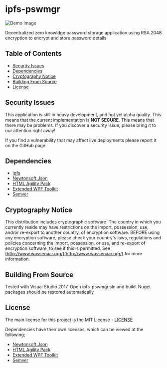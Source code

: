 # ipfs-pswmgr

![Demo Image](https://github.com/viperman1271/ipfs-pswmgr/blob/master/Resources/Password_Manager_Demo.jpg)

Decentralized zero knowldge password storage application using RSA 2048 encryption to encrypt and store password details

## Table of Contents

- [Security Issues](#security-issues)
- [Dependencies](#dependencies)
- [Cryptography Notice](#cryptography-notice)
- [Building From Source](#building-from-source)
- [License](#license)

## Security Issues

This application is still in heavy development, and not yet alpha quality. This means that the current implementation is __NOT SECURE__. This means that there may be problems. If you discover a security issue, please bring it to our attention right away!

If you find a vulnerability that may affect live deployments please report it on the GitHub page

## Dependencies
* [ipfs](https://www.ipfs.io/)
* [Newtonsoft.Json](https://github.com/JamesNK/Newtonsoft.Json)
* [HTML Agility Pack](https://github.com/zzzprojects/html-agility-pack)
* [Extended WPF Toolkit](https://github.com/xceedsoftware/wpftoolkit)
* [Semver](https://github.com/maxhauser/semver)

## Cryptography Notice

This distribution includes cryptographic software. The country in which you currently reside may have restrictions on the import, possession, use, and/or re-export to another country, of encryption software. BEFORE using any encryption software, please check your country's laws, regulations and policies concerning the import, possession, or use, and re-export of encryption software, to see if this is permitted. See [http://www.wassenaar.org/](http://www.wassenaar.org/) for more information.

## Building From Source

Tested with Visual Studio 2017. Open ipfs-pswmgr.sln and build. Nuget packages should be restored automatically

## License
The main license for this project is the MIT License - [LICENSE](https://github.com/viperman1271/ipfs-pswmgr/blob/master/LICENSE)

Dependencies have their own licenses, which can be viewed at the following;
* [Newtonsoft.Json](https://github.com/JamesNK/Newtonsoft.Json/blob/master/LICENSE.md)
* [HTML Agility Pack](https://github.com/zzzprojects/html-agility-pack/blob/master/LICENSE)
* [Extended WPF Toolkit](https://github.com/xceedsoftware/wpftoolkit/blob/master/license.md)
* [Semver](https://github.com/maxhauser/semver/blob/master/License.txt)